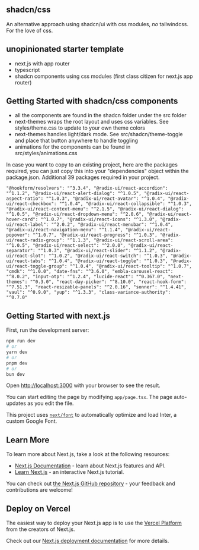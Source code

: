 ## shadcn/css

An alternative approach using shadcn/ui with css modules, *no* tailwindcss. For the love of css.

## unopinionated starter template

- next.js with app router
- typescript
- shadcn components using css modules (first class citizen for next.js app router)

## Getting Started with shadcn/css components

- all the components are found in the shadcn folder under the src folder
- next-themes wraps the root layout and uses css variables. See styles/theme.css to update to your own theme colors
- next-themes handles light/dark mode. See src/shadcn/theme-toggle and place that button anywhere to handle toggling
- animations for the components can be found in src/styles/animations.css

In case you want to copy to an existing project, here are the packages required, you can just copy this into your "dependencies" object within the package.json. Additional 39 packages required in your project.

`
"@hookform/resolvers": "^3.3.4",
"@radix-ui/react-accordion": "^1.1.2",
"@radix-ui/react-alert-dialog": "^1.0.5",
"@radix-ui/react-aspect-ratio": "^1.0.3",
"@radix-ui/react-avatar": "^1.0.4",
"@radix-ui/react-checkbox": "^1.0.4",
"@radix-ui/react-collapsible": "^1.0.3",
"@radix-ui/react-context-menu": "^2.1.5",
"@radix-ui/react-dialog": "^1.0.5",
"@radix-ui/react-dropdown-menu": "^2.0.6",
"@radix-ui/react-hover-card": "^1.0.7",
"@radix-ui/react-icons": "^1.3.0",
"@radix-ui/react-label": "^2.0.2",
"@radix-ui/react-menubar": "^1.0.4",
"@radix-ui/react-navigation-menu": "^1.1.4",
"@radix-ui/react-popover": "^1.0.7",
"@radix-ui/react-progress": "^1.0.3",
"@radix-ui/react-radio-group": "^1.1.3",
"@radix-ui/react-scroll-area": "^1.0.5",
"@radix-ui/react-select": "^2.0.0",
"@radix-ui/react-separator": "^1.0.3",
"@radix-ui/react-slider": "^1.1.2",
"@radix-ui/react-slot": "^1.0.2",
"@radix-ui/react-switch": "^1.0.3",
"@radix-ui/react-tabs": "^1.0.4",
"@radix-ui/react-toggle": "^1.0.3",
"@radix-ui/react-toggle-group": "^1.0.4",
"@radix-ui/react-tooltip": "^1.0.7",
"cmdk": "^1.0.0",
"date-fns": "^3.6.0",
"embla-carousel-react": "^8.0.2",
"input-otp": "^1.2.4",
"lucide-react": "^0.367.0",
"next-themes": "^0.3.0",
"react-day-picker": "^8.10.0",
"react-hook-form": "^7.51.3",
"react-resizable-panels": "^2.0.16",
"sonner": "^1.4.41",
"vaul": "^0.9.0",
"yup": "^1.3.3",
"class-variance-authority": "^0.7.0"
`

## Getting Started with next.js

First, run the development server:

```bash
npm run dev
# or
yarn dev
# or
pnpm dev
# or
bun dev
```

Open [http://localhost:3000](http://localhost:3000) with your browser to see the result.

You can start editing the page by modifying `app/page.tsx`. The page auto-updates as you edit the file.

This project uses [`next/font`](https://nextjs.org/docs/basic-features/font-optimization) to automatically optimize and load Inter, a custom Google Font.

## Learn More

To learn more about Next.js, take a look at the following resources:

- [Next.js Documentation](https://nextjs.org/docs) - learn about Next.js features and API.
- [Learn Next.js](https://nextjs.org/learn) - an interactive Next.js tutorial.

You can check out [the Next.js GitHub repository](https://github.com/vercel/next.js/) - your feedback and contributions are welcome!

## Deploy on Vercel

The easiest way to deploy your Next.js app is to use the [Vercel Platform](https://vercel.com/new?utm_medium=default-template&filter=next.js&utm_source=create-next-app&utm_campaign=create-next-app-readme) from the creators of Next.js.

Check out our [Next.js deployment documentation](https://nextjs.org/docs/deployment) for more details.
